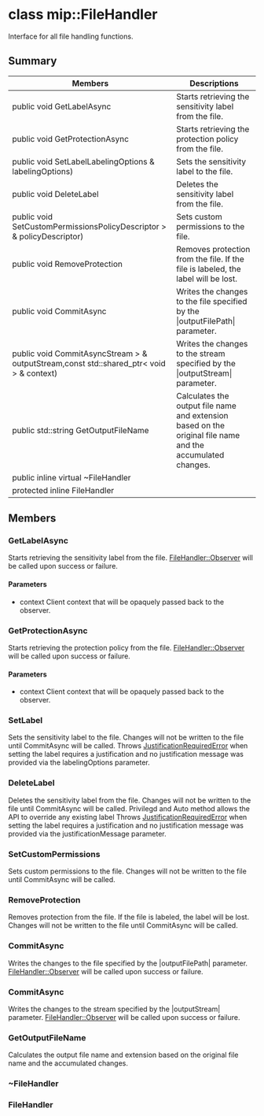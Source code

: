 # class mip::FileHandler 
Interface for all file handling functions.
## Summary
 Members                        | Descriptions                                
--------------------------------|---------------------------------------------
public void GetLabelAsync | Starts retrieving the sensitivity label from the file.
public void GetProtectionAsync | Starts retrieving the protection policy from the file.
public void SetLabelLabelingOptions & labelingOptions) | Sets the sensitivity label to the file.
public void DeleteLabel | Deletes the sensitivity label from the file.
public void SetCustomPermissionsPolicyDescriptor > & policyDescriptor) | Sets custom permissions to the file.
public void RemoveProtection | Removes protection from the file. If the file is labeled, the label will be lost.
public void CommitAsync | Writes the changes to the file specified by the \|outputFilePath\| parameter.
public void CommitAsyncStream > & outputStream,const std::shared_ptr< void > & context) | Writes the changes to the stream specified by the \|outputStream\| parameter.
public std::string GetOutputFileName | Calculates the output file name and extension based on the original file name and the accumulated changes.
public inline virtual  ~FileHandler | 
protected inline  FileHandler | 
## Members
### GetLabelAsync
Starts retrieving the sensitivity label from the file.
[FileHandler::Observer](#classmip_1_1_file_handler_1_1_observer) will be called upon success or failure.
#### Parameters
* context Client context that will be opaquely passed back to the observer.
### GetProtectionAsync
Starts retrieving the protection policy from the file.
[FileHandler::Observer](#classmip_1_1_file_handler_1_1_observer) will be called upon success or failure.
#### Parameters
* context Client context that will be opaquely passed back to the observer.
### SetLabel
Sets the sensitivity label to the file.
Changes will not be written to the file until CommitAsync will be called.
Throws [JustificationRequiredError](#classmip_1_1_justification_required_error) when setting the label requires a justification and no justification message was provided via the labelingOptions parameter.
### DeleteLabel
Deletes the sensitivity label from the file.
Changes will not be written to the file until CommitAsync will be called. Privilegd and Auto method allows the API to override any existing label 
Throws [JustificationRequiredError](#classmip_1_1_justification_required_error) when setting the label requires a justification and no justification message was provided via the justificationMessage parameter.
### SetCustomPermissions
Sets custom permissions to the file.
Changes will not be written to the file until CommitAsync will be called.
### RemoveProtection
Removes protection from the file. If the file is labeled, the label will be lost.
Changes will not be written to the file until CommitAsync will be called.
### CommitAsync
Writes the changes to the file specified by the |outputFilePath| parameter.
[FileHandler::Observer](#classmip_1_1_file_handler_1_1_observer) will be called upon success or failure.
### CommitAsync
Writes the changes to the stream specified by the |outputStream| parameter.
[FileHandler::Observer](#classmip_1_1_file_handler_1_1_observer) will be called upon success or failure.
### GetOutputFileName
Calculates the output file name and extension based on the original file name and the accumulated changes.
### ~FileHandler
### FileHandler